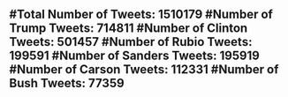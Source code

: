 #Total Number of Tweets: 1510179 
#Number of Trump Tweets: 714811
#Number of Clinton Tweets: 501457
#Number of Rubio Tweets: 199591
#Number of Sanders Tweets: 195919
#Number of Carson Tweets: 112331
#Number of Bush Tweets: 77359
---
